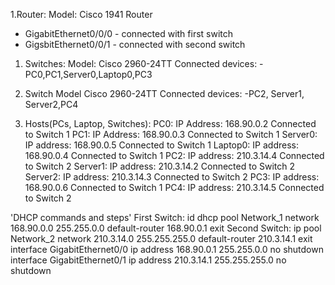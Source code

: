 1.Router:
Model: Cisco 1941 Router
- GigabitEthernet0/0/0 - connected with first switch
- GigsbitEthernet0/0/1 - connected with second switch

1. Switches:
Model: Cisco 2960-24TT
Connected devices:
-PC0,PC1,Server0,Laptop0,PC3
2. Switch
Model Cisco 2960-24TT
Connected devices:
-PC2, Server1, Server2,PC4

3. Hosts(PCs, Laptop, Switches):
PC0:
IP Address: 168.90.0.2
Connected to Switch 1
PC1: IP Address: 168.90.0.3
Connected to Switch 1
Server0:
IP address: 168.90.0.5
Connected to Switch 1
Laptop0:
IP address: 168.90.0.4
Connected to Switch 1
PC2:
IP address: 210.3.14.4
Connected to Switch 2
Server1:
IP address: 210.3.14.2
Connected to Switch 2
Server2:
IP address: 210.3.14.3
Connected to Switch 2
PC3:
IP address: 168.90.0.6
Connected to Switch 1
PC4:
IP address: 210.3.14.5
Connected to Switch 2


'DHCP commands and steps'
First Switch:
id dhcp pool Network_1
network 168.90.0.0 255.255.0.0
default-router 168.90.0.1
exit
Second Switch:
ip pool Network_2
network 210.3.14.0 255.255.255.0
default-router 210.3.14.1
exit
interface GigabitEthernet0/0
ip address 168.90.0.1 255.255.0.0
no shutdown
interface GigabitEthernet0/1
ip address 210.3.14.1 255.255.255.0
no shutdown
